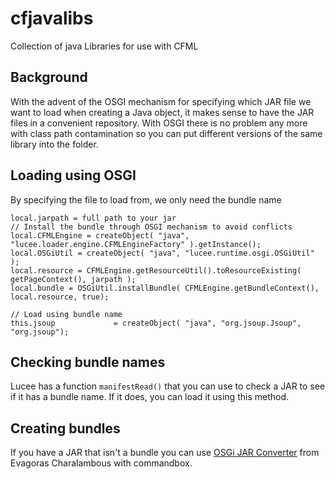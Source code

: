 # cfjavalibs

Collection of java Libraries for use with CFML

## Background

With the advent of the OSGI mechanism for specifying which JAR file we want to load when creating a Java object, it makes sense to have the JAR files in a convenient repository. With OSGI there is no problem any more with class path contamination so you can put different versions of the same library into the folder.

## Loading using OSGI

By specifying the file to load from, we only need the bundle name

```cfscript
local.jarpath = full path to your jar
// Install the bundle through OSGI mechanism to avoid conflicts
local.CFMLEngine = createObject( "java", "lucee.loader.engine.CFMLEngineFactory" ).getInstance();
local.OSGiUtil = createObject( "java", "lucee.runtime.osgi.OSGiUtil" );
local.resource = CFMLEngine.getResourceUtil().toResourceExisting( getPageContext(), jarpath );
local.bundle = OSGiUtil.installBundle( CFMLEngine.getBundleContext(), local.resource, true);

// Load using bundle name
this.jsoup             = createObject( "java", "org.jsoup.Jsoup", "org.jsoup");
```

## Checking bundle names

Lucee has a function `manifestRead()` that you can use to check a JAR to see if it has a bundle name. If it does, you can load it using this method. 

## Creating bundles

If you have a JAR that isn't a bundle you can use [OSGi JAR Converter](https://www.forgebox.io/view/commandbox-osgi) from Evagoras Charalambous with commandbox.



